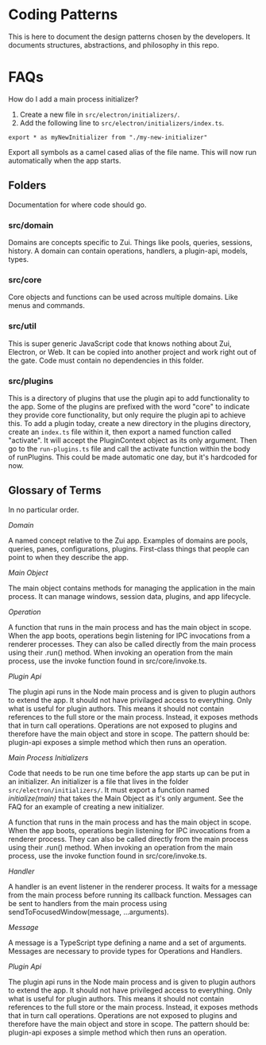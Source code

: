 # Coding Patterns

This is here to document the design patterns chosen by the developers. It documents structures, abstractions, and philosophy in this repo.

# FAQs

How do I add a main process initializer?

1. Create a new file in `src/electron/initializers/`.
2. Add the following line to `src/electron/initializers/index.ts`.

```
export * as myNewInitializer from "./my-new-initializer"
```

Export all symbols as a camel cased alias of the file name. This will now run automatically when the app starts.

## Folders

Documentation for where code should go.

### src/domain

Domains are concepts specific to Zui. Things like pools, queries, sessions, history. A domain can contain operations, handlers, a plugin-api, models, types.

### src/core

Core objects and functions can be used across multiple domains. Like menus and commands.

### src/util

This is super generic JavaScript code that knows nothing about Zui, Electron, or Web. It can be copied into another project and work right out of the gate. Code must contain no dependencies in this folder.

### src/plugins

This is a directory of plugins that use the plugin api to add functionality to the app. Some of the plugins are prefixed with the word "core" to indicate they provide core functionality, but only require the plugin api to achieve this. To add a plugin today, create a new directory in the plugins directory, create an `index.ts` file within it, then export a named function called "activate". It will accept the PluginContext object as its only argument. Then go to the `run-plugins.ts` file and call the activate function within the body of runPlugins. This could be made automatic one day, but it's hardcoded for now.

## Glossary of Terms

In no particular order.

_Domain_

A named concept relative to the Zui app. Examples of domains are pools, queries, panes, configurations, plugins. First-class things that people can point to when they describe the app.

_Main Object_

The main object contains methods for managing the application in the main process. It can manage windows, session data, plugins, and app lifecycle.

_Operation_

A function that runs in the main process and has the main object in scope. When the app boots, operations begin listening for IPC invocations from a renderer processes. They can also be called directly from the main process using their .run() method. When invoking an operation from the main process, use the invoke function found in src/core/invoke.ts.

_Plugin Api_

The plugin api runs in the Node main process and is given to plugin authors to extend the app. It should not have privilaged access to everything. Only what is useful for plugin authors. This means it should not contain references to the full store or the main process. Instead, it exposes methods that in turn call operations. Operations are not exposed to plugins and therefore have the main object and store in scope. The pattern should be: plugin-api exposes a simple method which then runs an operation.

_Main Process Initializers_

Code that needs to be run one time before the app starts up can be put in an initializer. An initializer is a file that lives in the folder `src/electron/initializers/`. It must export a function named _initialize(main)_ that takes the Main Object as it's only argument. See the FAQ for an example of creating a new initializer.

A function that runs in the main process and has the main object in scope. When the app boots, operations begin listening for IPC invocations from a renderer process. They can also be called directly from the main process using their .run() method. When invoking an operation from the main process, use the invoke function found in src/core/invoke.ts.

_Handler_

A handler is an event listener in the renderer process. It waits for a message from the main process before running its callback function. Messages can be sent to handlers from the main process using sendToFocusedWindow(message, ...arguments).

_Message_

A message is a TypeScript type defining a name and a set of arguments. Messages are necessary to provide types for Operations and Handlers.

_Plugin Api_

The plugin api runs in the Node main process and is given to plugin authors to extend the app. It should not have privileged access to everything. Only what is useful for plugin authors. This means it should not contain references to the full store or the main process. Instead, it exposes methods that in turn call operations. Operations are not exposed to plugins and therefore have the main object and store in scope. The pattern should be: plugin-api exposes a simple method which then runs an operation.
